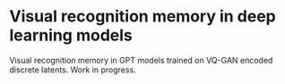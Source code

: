 # Visual recognition memory in deep learning models

Visual recognition memory in GPT models trained on VQ-GAN encoded discrete latents. Work in progress.
